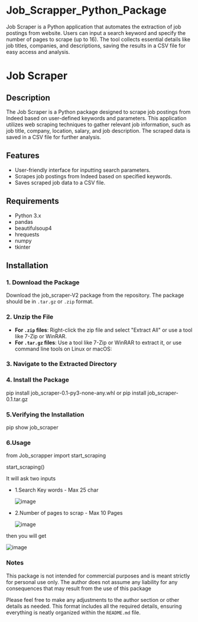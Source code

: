 # Job_Scrapper_Python_Package
Job Scraper is a Python application that automates the extraction of job postings from website. Users can input a search keyword and specify the number of pages to scrape (up to 16). The tool collects essential details like job titles, companies, and descriptions, saving the results in a CSV file for easy access and analysis.

# Job Scraper

## Description
The Job Scraper is a Python package designed to scrape job postings from Indeed based on user-defined keywords and parameters. This application utilizes web scraping techniques to gather relevant job information, such as job title, company, location, salary, and job description. The scraped data is saved in a CSV file for further analysis.

## Features
- User-friendly interface for inputting search parameters.
- Scrapes job postings from Indeed based on specified keywords.
- Saves scraped job data to a CSV file.

## Requirements
- Python 3.x
- pandas
- beautifulsoup4
- hrequests
- numpy
- tkinter

## Installation

### 1. Download the Package

Download the job_scraper-V2 package from the repository. The package should be in `.tar.gz` or `.zip` format.

### 2. Unzip the File

- **For `.zip` files**: Right-click the zip file and select "Extract All" or use a tool like 7-Zip or WinRAR.
- **For `.tar.gz` files**: Use a tool like 7-Zip or WinRAR to extract it, or use command line tools on Linux or macOS:

### 3. Navigate to the Extracted Directory

### 4. Install the Package

pip install job_scraper-0.1-py3-none-any.whl
 or 
pip install job_scraper-0.1.tar.gz

### 5.Verifying the Installation

pip show job_scraper

### 6.Usage

from Job_scrapper import start_scraping

start_scraping()

It will ask two inputs 
- 1.Search Key words - Max 25 char

  
  ![image](https://github.com/user-attachments/assets/24082313-faec-46ec-a766-6042c18d5eb2)

- 2.Number of pages to scrap - Max 10 Pages

  ![image](https://github.com/user-attachments/assets/d58e93af-d19b-46b7-82d9-a518cee75ae6)




then you will get


  ![image](https://github.com/user-attachments/assets/d00a2d3a-3194-4f06-a0e0-f4e21dd52104)


### Notes
This package is not intended for commercial purposes and is meant strictly for personal use only.
The author does not assume any liability for any consequences that may result from the use of this package  


Please feel free to make any adjustments to the author section or other details as needed. This format includes all the required details, ensuring everything is neatly organized within the `README.md` file.

